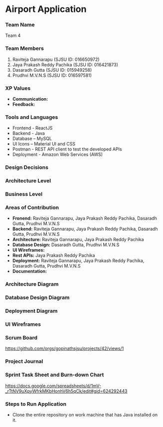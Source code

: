 
# Airport Application

### Team Name
Team 4

### Team Members
1. Raviteja Gannarapu (SJSU ID: 016650972)
2. Jaya Prakash Reddy Pachika (SJSU ID: 016421873)
3. Dasaradh Gutta (SJSU ID: 015949258)
4. Prudhvi M.V.N.S (SJSU ID: 016597581)

### XP Values
- **Communication:**  
- **Feedback:**

### Tools and Languages
- Frontend - ReactJS
- Backend - Java
- Database – MySQL
- UI Icons – Material UI and CSS
- Postman - REST API client to test the developed APIs
- Deployment - Amazon Web Services (AWS)

### Design Decisions

### Architecture Level

### Business Level 


### Areas of Contribution
- **Fronend:** Raviteja Gannarapu, Jaya Prakash Reddy Pachika, Dasaradh Gutta, Prudhvi M.V.N.S
- **Backend:** Raviteja Gannarapu, Jaya Prakash Reddy Pachika, Dasaradh Gutta, Prudhvi M.V.N.S
- **Architecture:** Raviteja Gannarapu, Jaya Prakash Reddy Pachika
- **Database Design:** Dasaradh Gutta, Prudhvi M.V.N.S
- **UI Wireframes:** 
- **Rest APIs:** Jaya Prakash Reddy Pachika
- **Deployment:** Raviteja Gannarapu, Jaya Prakash Reddy Pachika, Dasaradh Gutta, Prudhvi M.V.N.S
- **Documentation:** 


### Architecture Diagram


### Database Design Diagram


### Deployment Diagram


### UI Wireframes


### Scrum Board
https://github.com/orgs/gopinathsjsu/projects/42/views/1



### Project Journal


### Sprint Task Sheet and Burn-down Chart
https://docs.google.com/spreadsheets/d/1mV-_rTtNV9uXpyWfrkMKbHonhV6h5qCk/edit#gid=624292443


### Steps to Run Application
- Clone the entire repository on work machine that has Java installed on it.




